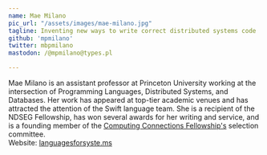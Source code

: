 ```yaml
---
name: Mae Milano
pic_url: "/assets/images/mae-milano.jpg"
tagline: Inventing new ways to write correct distributed systems code
github: 'mpmilano'
twitter: mbpmilano
mastodon: /@mpmilano@types.pl

---
```

Mae Milano is an assistant professor at Princeton University working at the intersection of Programming Languages, Distributed Systems, and Databases.  Her work has appeared at top-tier academic venues and has attracted the attention of the Swift language team. She is a recipient of the NDSEG Fellowship, has won several awards for her writing and service, and is a founding member of the [Computing Connections Fellowship's](https://computingconnections.org/) selection committee.  
Website: [languagesforsyste.ms](https://languagesforsyste.ms)
